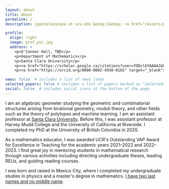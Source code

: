 ```yaml
---
layout: about
title: About
permalink: /
description: jgonzalezanaya at scu.edu &emsp;|&emsp; <a href="/assets/pdf/CV-JavierGA-Apr25.pdf" target="_blank"><b>CV (4/2025)</b></a>

profile:
  align: right
  image: prof_pic.jpg
  address: >
    <p>O'Connor Hall, TBD</p>
    <p>Department of Mathematics</p>
    <p>Santa Clara University</p>	
    <p><a href="https://scholar.google.ca/citations?user=7ODzlGYAAAAJ&hl=en" target="_blank">Google Scholar</a></p>
    <p><a href="https://orcid.org/0000-0002-4930-0165" target="_blank">ORCiD</a></p>

news: false  # includes a list of news items
selected_papers: false # includes a list of papers marked as "selected={true}"
social: false  # includes social icons at the bottom of the page
---
```


I am an algebraic geometer studying the geometric and combinatorial structures arising from birational geometry, moduli theory, and other fields such as the theory of polytopes and machine learning. I am an assistant professor at <a href="https://www.scu.edu/" target="_blank">Santa Clara University</a>. Before this, I was assistant professor at Harvey Mudd College and the University of California at Riverside. I completed my PhD at the University of British Columbia in 2020.

As a mathematics educator, I was awarded UCR's Outstanding VAP Award for Excellence in Teaching for the academic years 2021–2022 and 2022–2023. I find great joy in mentoring students in mathematical research through various activities including directing undergraduate theses, leading REUs, and guiding reading courses.

I was born and raised in Mexico City, where I completed my undergraduate studies in physics and a master's degree in mathematics. <a href = "https://en.wikipedia.org/wiki/Naming_customs_of_Hispanic_America" target="_blank">I have two last names and no middle name</a>.
